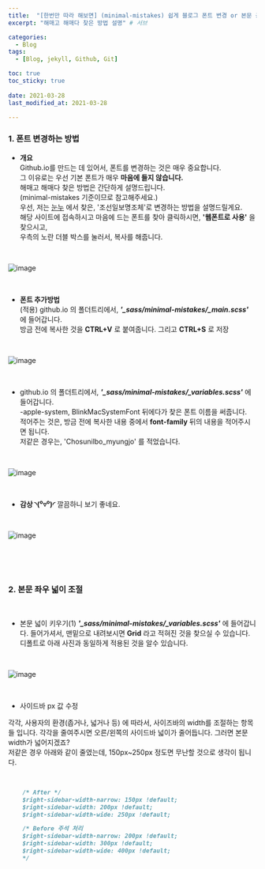 ```yaml
---
title:  "[한번만 따라 해보면] (minimal-mistakes) 쉽게 블로그 폰트 변경 or 본문 공간 널비 조절 방법" # 제목
excerpt: "해매고 해매다 찾은 방법 설명" # 서브

categories:
  - Blog
tags:
  - [Blog, jekyll, Github, Git]

toc: true
toc_sticky: true
 
date: 2021-03-28
last_modified_at: 2021-03-28

---
```




### 1. 폰트 변경하는 방법

* **개요**  
Github.io를 만드는 데 있어서, 폰트를 변경하는 것은 매우 중요합니다.  
그 이유로는 우선 기본 폰트가 매우 **마음에 들지 않습니다.**  
해매고 해매다 찾은 방법은 간단하게 설명드립니다.  
(minimal-mistakes 기준이므로 참고해주세요.)  
우선, 저는 [눈누](https://noonnu.cc/font_page/63) 에서 찾은, '조선일보명조체'로 변경하는 방법을 설명드릴게요.  
해당 사이트에 접속하시고 마음에 드는 폰트를 찾아 클릭하시면, **'웹폰트로 사용'** 을 찾으시고,  
우측의 노란 더블 박스를 눌러서, 복사를 해줍니다.  

<br>

![image](https://user-images.githubusercontent.com/50326455/112749977-c4239c80-9000-11eb-8615-ad789452efc0.png)

<br>
  
* **폰트 추가방법**  
  (적용) github.io 의 폴더트리에서, ***'_sass/minimal-mistakes/_main.scss'*** 에 들어갑니다.  
  방금 전에 복사한 것을 **CTRL+V** 로 붙여줍니다. 그리고 **CTRL+S** 로 저장

<br>

![image](https://user-images.githubusercontent.com/50326455/112750149-b4588800-9001-11eb-9cee-575668615309.png)

<br>
  
* github.io 의 폴더트리에서, ***'_sass/minimal-mistakes/_variables.scss'*** 에 들어갑니다.  
-apple-system, BlinkMacSystemFont 뒤에다가 찾은 폰트 이름을 써줍니다.  
적어주는 것은, 방금 전에 복사한 내용 중에서 **font-family** 뒤의 내용을 적어주시면 됩니다.  
저같은 경우는, 'Chosunilbo_myungjo' 를 적었습니다.

<br>

![image](https://user-images.githubusercontent.com/50326455/112750245-7c9e1000-9002-11eb-99ff-51328814f11f.png)

<br>

* **감상 ◝(⁰▿⁰)◜**
깔끔하니 보기 좋네요.

<br>

![image](https://user-images.githubusercontent.com/50326455/112750307-dbfc2000-9002-11eb-8250-077c10aeec16.png)

<br>
<br>
<br>

### 2. 본문 좌우 넓이 조절

<br>

* 본문 넓이 키우기(1)
***'_sass/minimal-mistakes/_variables.scss'*** 에 들어갑니다.
들어가셔서, 맨밑으로 내려보시면 **Grid** 라고 적혀진 것을 찾으실 수 있습니다.
디폴트로 아래 사진과 동일하게 적용된 것을 알수 있습니다.

<br>

![image](https://user-images.githubusercontent.com/50326455/112750487-d2bf8300-9003-11eb-8d1a-12605db34279.png)

<br>

* 사이드바 px 값 수정  

각각, 사용자의 환경(좁거나, 넓거나 등) 에 따라서, 사이즈바의 width를 조절하는 항목들 입니다.
각각을 줄여주시면 오른/왼쪽의 사이드바 넓이가 줄어듭니다. 그러면 본문 width가 넓어지겠죠?  
저같은 경우 아래와 같이 줄였는데, 150px~250px 정도면 무난할 것으로 생각이 됩니다.  

<br>

```md
    /* After */
    $right-sidebar-width-narrow: 150px !default;
    $right-sidebar-width: 200px !default;
    $right-sidebar-width-wide: 250px !default;

    /* Before 주석 처리 
    $right-sidebar-width-narrow: 200px !default;
    $right-sidebar-width: 300px !default;
    $right-sidebar-width-wide: 400px !default;
    */
```